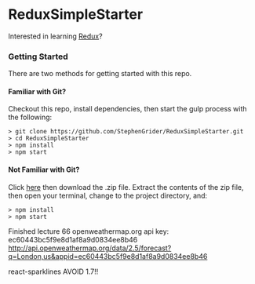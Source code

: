 # ReduxSimpleStarter

Interested in learning [Redux](https://www.udemy.com/react-redux/)?

### Getting Started

There are two methods for getting started with this repo.

#### Familiar with Git?
Checkout this repo, install dependencies, then start the gulp process with the following:

```
> git clone https://github.com/StephenGrider/ReduxSimpleStarter.git
> cd ReduxSimpleStarter
> npm install
> npm start
```

#### Not Familiar with Git?
Click [here](https://github.com/StephenGrider/ReactStarter/releases) then download the .zip file.  Extract the contents of the zip file, then open your terminal, change to the project directory, and:

```
> npm install
> npm start
```

Finished lecture 66
openweathermap.org api key: ec60443bc5f9e8d1af8a9d0834ee8b46
http://api.openweathermap.org/data/2.5/forecast?q=London,us&appid=ec60443bc5f9e8d1af8a9d0834ee8b46

react-sparklines AVOID 1.7!!